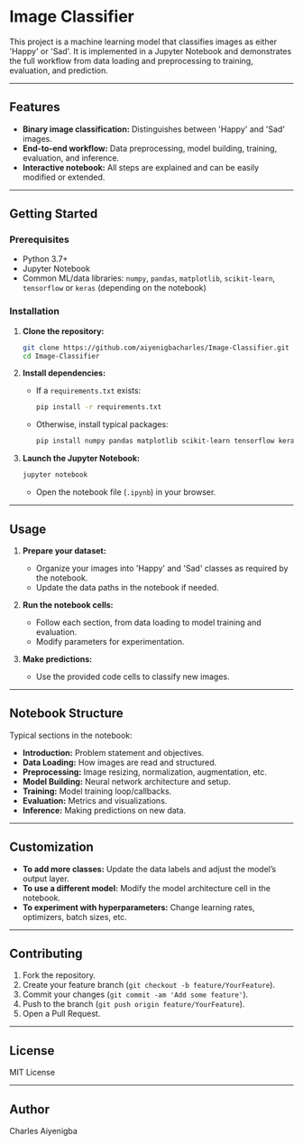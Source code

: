 # Image Classifier

This project is a machine learning model that classifies images as either 'Happy' or 'Sad'. It is implemented in a Jupyter Notebook and demonstrates the full workflow from data loading and preprocessing to training, evaluation, and prediction.

---

## Features

- **Binary image classification:** Distinguishes between 'Happy' and 'Sad' images.
- **End-to-end workflow:** Data preprocessing, model building, training, evaluation, and inference.
- **Interactive notebook:** All steps are explained and can be easily modified or extended.

---

## Getting Started

### Prerequisites

- Python 3.7+
- Jupyter Notebook
- Common ML/data libraries: `numpy`, `pandas`, `matplotlib`, `scikit-learn`, `tensorflow` or `keras` (depending on the notebook)

### Installation

1. **Clone the repository:**
   ```bash
   git clone https://github.com/aiyenigbacharles/Image-Classifier.git
   cd Image-Classifier
   ```

2. **Install dependencies:**
   - If a `requirements.txt` exists:
     ```bash
     pip install -r requirements.txt
     ```
   - Otherwise, install typical packages:
     ```bash
     pip install numpy pandas matplotlib scikit-learn tensorflow keras
     ```

3. **Launch the Jupyter Notebook:**
   ```bash
   jupyter notebook
   ```
   - Open the notebook file (`.ipynb`) in your browser.

---

## Usage

1. **Prepare your dataset:**
   - Organize your images into 'Happy' and 'Sad' classes as required by the notebook.
   - Update the data paths in the notebook if needed.

2. **Run the notebook cells:**
   - Follow each section, from data loading to model training and evaluation.
   - Modify parameters for experimentation.

3. **Make predictions:**
   - Use the provided code cells to classify new images.

---

## Notebook Structure

Typical sections in the notebook:

- **Introduction:** Problem statement and objectives.
- **Data Loading:** How images are read and structured.
- **Preprocessing:** Image resizing, normalization, augmentation, etc.
- **Model Building:** Neural network architecture and setup.
- **Training:** Model training loop/callbacks.
- **Evaluation:** Metrics and visualizations.
- **Inference:** Making predictions on new data.

---

## Customization

- **To add more classes:** Update the data labels and adjust the model’s output layer.
- **To use a different model:** Modify the model architecture cell in the notebook.
- **To experiment with hyperparameters:** Change learning rates, optimizers, batch sizes, etc.

---

## Contributing

1. Fork the repository.
2. Create your feature branch (`git checkout -b feature/YourFeature`).
3. Commit your changes (`git commit -am 'Add some feature'`).
4. Push to the branch (`git push origin feature/YourFeature`).
5. Open a Pull Request.

---

## License

MIT License

---

## Author

Charles Aiyenigba

